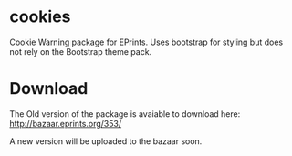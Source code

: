cookies
==============

Cookie Warning package for EPrints. Uses bootstrap for styling but does not rely on the Bootstrap theme pack.


Download
========

The Old version of the package is avaiable to download here: http://bazaar.eprints.org/353/

A new version will be uploaded to the bazaar soon. 
